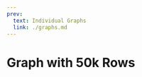 ```yaml
---
prev:
  text: Individual Graphs
  link: ./graphs.md
---
```


<script setup>
  import Graph50k from './Graph100k.vue'
</script>

# Graph with 50k Rows

<Graph50k />
